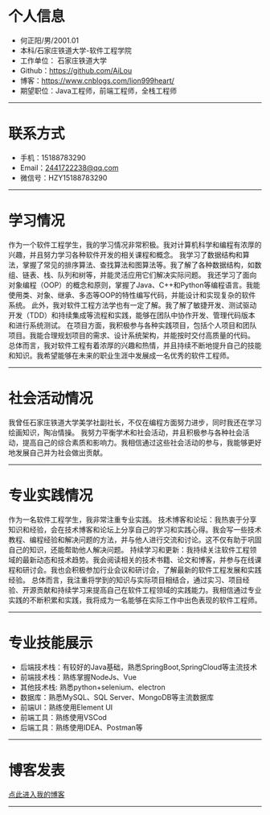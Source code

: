 # 个人信息

 - 何正阳/男/2001.01
 - 本科/石家庄铁道大学-软件工程学院
 - 工作单位： 石家庄铁道大学
 - Github：https://github.com/AiLou
 - 博客：https://www.cnblogs.com/lion999heart/
 - 期望职位：Java工程师，前端工程师，全栈工程师

******
# 联系方式
- 手机：15188783290
- Email：2441722238@qq.com
- 微信号：HZY15188783290
  
******

# 学习情况
作为一个软件工程学生，我的学习情况非常积极。我对计算机科学和编程有浓厚的兴趣，并且努力学习各种软件开发的相关课程和概念。
我学习了数据结构和算法，掌握了常见的排序算法、查找算法和图算法等。我了解了各种数据结构，如数组、链表、栈、队列和树等，并能灵活应用它们解决实际问题。
我还学习了面向对象编程（OOP）的概念和原则，掌握了Java、C++和Python等编程语言。我能使用类、对象、继承、多态等OOP的特性编写代码，并能设计和实现复杂的软件系统。
此外，我对软件工程方法学也有一定了解。我了解了敏捷开发、测试驱动开发（TDD）和持续集成等流程和实践，能够在团队中协作开发、管理代码版本和进行系统测试。
在项目方面，我积极参与各种实践项目，包括个人项目和团队项目。我能合理规划项目的需求、设计系统架构，并能按时交付高质量的代码。
总体而言，我对软件工程有着浓厚的兴趣和热情，并且持续不断地提升自己的技能和知识。我希望能够在未来的职业生涯中发展成一名优秀的软件工程师。

******
# 社会活动情况
我曾任石家庄铁道大学美学社副社长，不仅在编程方面努力进步，同时我还在学习绘画知识，陶冶情操。
我努力平衡学术和社会活动，并且积极参与各种社会活动，提高自己的综合素质和影响力。我相信通过这些社会活动的参与，我能够更好地发展自己并为社会做出贡献。

******
# 专业实践情况
作为一名软件工程学生，我非常注重专业实践。
技术博客和论坛：我热衷于分享知识和经验，会在技术博客和论坛上分享自己的学习和实践心得。我会写一些技术教程、编程经验和解决问题的方法，并与他人进行交流和讨论。这不仅有助于巩固自己的知识，还能帮助他人解决问题。
持续学习和更新：我持续关注软件工程领域的最新动态和技术趋势。我会阅读相关的技术书籍、论文和博客，并参与在线课程和研讨会。我也会积极参加行业会议和研讨会，了解最新的软件工程发展和实践经验。
总体而言，我注重将学到的知识与实际项目相结合，通过实习、项目经验、开源贡献和持续学习来提高自己在软件工程领域的实践能力。我相信通过专业实践的不断积累和实践，我将成为一名能够在实际工作中出色表现的软件工程师。

******
# 专业技能展示
- 后端技术栈：有较好的Java基础，熟悉SpringBoot,SpringCloud等主流技术
- 前端技术栈：熟练掌握NodeJs、Vue
- 其他技术栈: 熟悉python+selenium、electron
- 数据库：熟悉MySQL、SQL Server、MongoDB等主流数据库
- 前端UI：熟练使用Element UI
- 前端工具：熟练使用VSCod
- 后端工具：熟练使用IDEA、Postman等

******
# 博客发表
[点此进入我的博客](https://www.cnblogs.com/lion999heart/)

******
  


      
